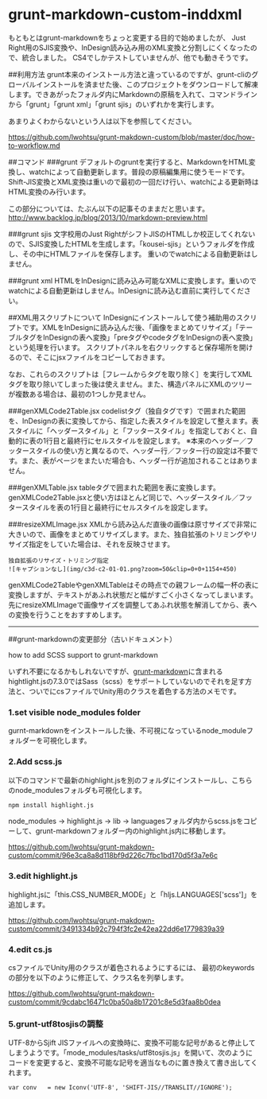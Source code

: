 grunt-markdown-custom-inddxml
====================

もともとはgrunt-markdownをちょっと変更する目的で始めましたが、
Just Right用のSJIS変換や、InDesign読み込み用のXML変換と分割しにくくなったので、統合しました。
CS4でしかテストしていませんが、他でも動きそうです。

##利用方法
grunt本来のインストール方法と違っているのですが、grunt-cliのグローバルインストールを済ませた後、このプロジェクトをダウンロードして解凍します。できあがったフォルダ内にMarkdownの原稿を入れて、コマンドラインから「grunt」「grunt xml」「grunt sjis」のいずれかを実行します。

あまりよくわからないという人は以下を参照してください。

https://github.com/lwohtsu/grunt-makdown-custom/blob/master/doc/how-to-workflow.md

##コマンド
###grunt
デフォルトのgruntを実行すると、MarkdownをHTML変換し、watchによって自動更新します。普段の原稿編集用に使うモードです。Shift-JIS変換とXML変換は重いので最初の一回だけ行い、watchによる更新時はHTML変換のみ行います。

この部分については、たぶん以下の記事そのままだと思います。
http://www.backlog.jp/blog/2013/10/markdown-preview.html

###grunt sjis
文字校用のJust RightがシフトJISのHTMLしか校正してくれないので、SJIS変換したHTMLを生成します。「kousei-sjis」というフォルダを作成し、その中にHTMLファイルを保存します。
重いのでwatchによる自動更新はしません。

###grunt xml
HTMLをInDesignに読み込み可能なXMLに変換します。重いのでwatchによる自動更新はしません。InDesignに読み込む直前に実行してください。

##XML用スクリプトについて
InDesignにインストールして使う補助用のスクリプトです。XMLをInDesignに読み込んだ後、「画像をまとめてリサイズ」「テーブルタグをInDesignの表へ変換」「preタグやcodeタグをInDesignの表へ変換」という処理を行います。
スクリプトパネルを右クリックすると保存場所を開けるので、そこにjsxファイルをコピーしておきます。

なお、これらのスクリプトは［フレームからタグを取り除く］を実行してXMLタグを取り除いてしまった後は使えません。また、構造パネルにXMLのツリーが複数ある場合は、最初の1つしか見ません。

###genXMLCode2Table.jsx
codelistタグ（独自タグです）で囲まれた範囲を、InDesignの表に変換してから、指定した表スタイルを設定して整えます。表スタイルに「ヘッダースタイル」と「フッタースタイル」を指定しておくと、自動的に表の1行目と最終行にセルスタイルを設定します。
※本来のヘッダー／フッタースタイルの使い方と異なるので、ヘッダー行／フッター行の設定は不要です。また、表がページをまたいだ場合も、ヘッダー行が追加されることはありません。

###genXMLTable.jsx
tableタグで囲まれた範囲を表に変換します。genXMLCode2Table.jsxと使い方はほとんど同じで、ヘッダースタイル／フッタースタイルを表の1行目と最終行にセルスタイルを設定します。

###resizeXMLImage.jsx
XMLから読み込んだ直後の画像は原寸サイズで非常に大きいので、画像をまとめてリサイズします。また、独自拡張のトリミングやリサイズ指定をしていた場合は、それを反映させます。

```
独自拡張のリサイズ・トリミング指定
![キャプションなし](img/c3d-c2-01-01.png?zoom=50&clip=0+0+1154+450)
```

genXMLCode2TableやgenXMLTableはその時点での親フレームの幅一杯の表に変換しますが、テキストがあふれ状態だと幅がすごく小さくなってしまいます。先にresizeXMLImageで画像サイズを調整してあふれ状態を解消してから、表への変換を行うことをおすすめします。



---

##grunt-markdownの変更部分（古いドキュメント）

how to add SCSS support to grunt-markdown

いずれ不要になるかもしれないですが、[grunt-markdown](https://github.com/treasonx/grunt-markdown)に含まれるhightlight.jsの7.3.0ではSass（scss）をサポートしていないのでそれを足す方法と、ついでにcsファイルでUnity用のクラスを着色する方法のメモです。

### 1.set visible node_modules folder
gurnt-markdownをインストールした後、不可視になっているnode_moduleフォルダーを可視化します。

### 2.Add scss.js
以下のコマンドで最新のhighlight.jsを別のフォルダにインストールし、こちらのnode_modulesフォルダも可視化します。
```bash
npm install highlight.js
```
node_modules -> highlight.js -> lib -> languagesフォルダ内からscss.jsをコピーして、grunt-markdownフォルダー内のhighlight.js内に移動します。

https://github.com/lwohtsu/grunt-makdown-custom/commit/96e3ca8a8d118bf9d226c7fbc1bd170d5f3a7e6c

### 3.edit highlight.js
highlight.jsに「this.CSS_NUMBER_MODE」と「hljs.LANGUAGES['scss']」を追加します。

https://github.com/lwohtsu/grunt-makdown-custom/commit/3491334b92c794f3fc2e42ea22dd6e1779839a39

### 4.edit cs.js
csファイルでUnity用のクラスが着色されるようにするには、
最初のkeywordsの部分を以下のように修正して、クラス名を列挙します。

https://github.com/lwohtsu/grunt-makdown-custom/commit/9cdabc16471c0ba50a8b17201c8e5d3faa8b0dea


### 5.grunt-utf8tosjisの調整
UTF-8からSjift JISファイルへの変換時に、変換不可能な記号があると停止してしまうようです。「mode_modules/tasks/utf8tosjis.js」を開いて、次のようにコードを変更すると、変換不可能な記号を適当なものに置き換えて書き出してくれます。

```
var conv   = new Iconv('UTF-8', 'SHIFT-JIS//TRANSLIT//IGNORE');
```
